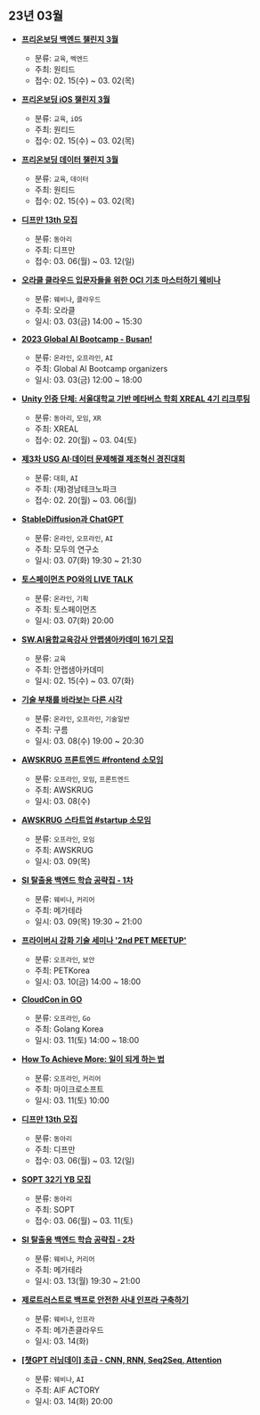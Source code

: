 ## 23년 03월
- __[프리온보딩 백엔드 챌린지 3월](https://www.wanted.co.kr/events/pre_challenge_be_5)__
  - 분류: `교육`, `벡엔드`
  - 주최: 원티드
  - 접수: 02. 15(수) ~ 03. 02(목) 

- __[프리온보딩 iOS 챌린지 3월](https://www.wanted.co.kr/events/pre_challenge_ios_2)__
  - 분류: `교육`, `iOS`
  - 주최: 원티드
  - 접수: 02. 15(수) ~ 03. 02(목) 
- __[프리온보딩 데이터 챌린지 3월](https://www.wanted.co.kr/events/pre_challenge_data_1)__
  - 분류: `교육`, `데이터`
  - 주최: 원티드
  - 접수: 02. 15(수) ~ 03. 02(목) 
- __[디프만 13th 모집](https://www.depromeet.com/)__
  - 분류: `동아리`
  - 주최: 디프만
  - 접수: 03. 06(월) ~ 03. 12(일)
- __[오라클 클라우드 입문자들을 위한 OCI 기초 마스터하기 웨비나](https://go.oracle.com/LP=134465)__
  - 분류: `웨비나`, `클라우드`
  - 주최: 오라클
  - 일시: 03. 03(금) 14:00 ~ 15:30
- __[2023 Global AI Bootcamp - Busan!](https://festa.io/events/3168)__
  - 분류: `온라인`, `오프라인`, `AI`
  - 주최: Global AI Bootcamp organizers
  - 일시: 03. 03(금) 12:00 ~ 18:00
- __[Unity 인증 단체: 서울대학교 기반 메타버스 학회 XREAL 4기 리크루팅](https://www.xreal.info/recruiting/3)__
  - 분류: `동아리`, `모임`, `XR`
  - 주최: XREAL
  - 접수: 02. 20(월) ~ 03. 04(토)
- __[제3차 USG AI·데이터 문제해결 제조혁신 경진대회](https://allforyoung.com/posts/25792)__
  - 분류: `대회`, `AI`
  - 주최: (재)경남테크노파크
  - 접수: 02. 20(월) ~ 03. 06(월)
- __[StableDiffusion과 ChatGPT](https://festa.io/events/3163)__
  - 분류: `온라인`, `오프라인`, `AI`
  - 주최: 모두의 연구소
  - 일시: 03. 07(화) 19:30 ~ 21:30
- __[토스페이먼츠 PO와의 LIVE TALK](https://okky.kr/articles/1408771)__
  - 분류: `온라인`, `기획`
  - 주최: 토스페이먼츠
  - 일시: 03. 07(화) 20:00
- __[SW.AI융합교육강사 안랩샘아카데미 16기 모집](https://festa.io/events/3176)__
  - 분류: `교육`
  - 주최: 안랩샘아카데미
  - 일시: 02. 15(수) ~ 03. 07(화)
- __[기술 부채를 바라보는 다른 시각](https://vrn68.app.goo.gl/EDTk5)__
  - 분류: `온라인`, `오프라인`, `기술일반`
  - 주최: 구름
  - 일시: 03. 08(수) 19:00 ~ 20:30
- __[AWSKRUG 프론트엔드 #frontend 소모임](https://www.meetup.com/awskrug/events/291635141/)__
  - 분류: `오프라인`, `모임`, `프론트엔드`
  - 주최: AWSKRUG
  - 일시: 03. 08(수)
- __[AWSKRUG 스타트업 #startup 소모임](https://www.meetup.com/awskrug/events/291680108)__
  - 분류: `오프라인`, `모임`
  - 주최: AWSKRUG
  - 일시: 03. 09(목)
- __[SI 탈출용 백엔드 학습 공략집 - 1차](https://festa.io/events/3224)__
  - 분류: `웨비나`, `커리어`
  - 주최: 메가테라
  - 일시: 03. 09(목) 19:30 ~ 21:00
- __[프라이버시 강화 기술 세미나 '2nd PET MEETUP'](https://okky.kr/articles/1408617)__
  - 분류: `오프라인`, `보안`
  - 주최: PETKorea
  - 일시: 03. 10(금) 14:00 ~ 18:00
- __[CloudCon in GO](https://festa.io/events/3199)__
  - 분류: `오프라인`, `Go`
  - 주최: Golang Korea
  - 일시: 03. 11(토) 14:00 ~ 18:00
- __[How To Achieve More: 일이 되게 하는 법](https://www.wanted.co.kr/events/git_it_achievemore)__
  - 분류: `오프라인`, `커리어`
  - 주최: 마이크로소프트
  - 일시: 03. 11(토) 10:00
- __[디프만 13th 모집](https://www.depromeet.com/)__
  - 분류: `동아리`
  - 주최: 디프만
  - 접수: 03. 06(월) ~ 03. 12(일)
- __[SOPT 32기 YB 모집](https://sopt-recruiting.web.app/recruiting/apply/yb)__
  - 분류: `동아리`
  - 주최: SOPT
  - 접수: 03. 06(월) ~ 03. 11(토)
- __[SI 탈출용 백엔드 학습 공략집 - 2차](https://festa.io/events/3224)__
  - 분류: `웨비나`, `커리어`
  - 주최: 메가테라
  - 일시: 03. 13(월) 19:30 ~ 21:00
- __[제로트러스트로 백프로 안전한 사내 인프라 구축하기](https://www.megazone.com/applicationform_zerotrustwebinar/)__
  - 분류: `웨비나`, `인프라`
  - 주최: 메가존클라우드
  - 일시: 03. 14(화)
- __[[챗GPT 러닝데이] 초급 - CNN, RNN, Seq2Seq, Attention](https://aifactory.space/learning/2308/discussion/196)__
  - 분류: `웨비나`, `AI`
  - 주최: AIF ACTORY
  - 일시: 03. 14(화) 20:00